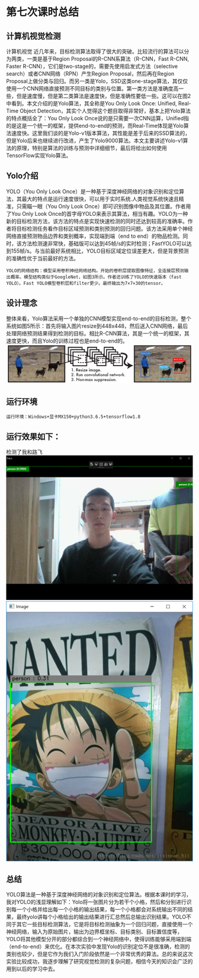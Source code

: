 # 第七次课时总结
## 计算机视觉检测
  计算机视觉
   近几年来，目标检测算法取得了很大的突破。比较流行的算法可以分为两类，一类是基于Region Proposal的R-CNN系算法（R-CNN，Fast R-CNN, Faster R-CNN），它们是two-stage的，需要先使用启发式方法（selective search）或者CNN网络（RPN）产生Region Proposal，然后再在Region Proposal上做分类与回归。而另一类是Yolo，SSD这类one-stage算法，其仅仅使用一个CNN网络直接预测不同目标的类别与位置。第一类方法是准确度高一些，但是速度慢，但是第二类算法是速度快，但是准确性要低一些。这可以在图2中看到。本文介绍的是Yolo算法，其全称是You Only Look Once: Unified, Real-Time Object Detection，其实个人觉得这个题目取得非常好，基本上把Yolo算法的特点概括全了：You Only Look Once说的是只需要一次CNN运算，Unified指的是这是一个统一的框架，提供end-to-end的预测，而Real-Time体现是Yolo算法速度快。这里我们谈的是Yolo-v1版本算法，其性能是差于后来的SSD算法的，但是Yolo后来也继续进行改进，产生了Yolo9000算法。本文主要讲述Yolo-v1算法的原理，特别是算法的训练与预测中详细细节，最后将给出如何使用TensorFlow实现Yolo算法。
## Yolo介绍
  YOLO（You Only Look Once）是一种基于深度神经网络的对象识别和定位算法，其最大的特点是运行速度很快，可以用于实时系统.人类视觉系统快速且精准，只需瞄一眼（You Only Look Once）即可识别图像中物品及其位置。作者用了You Only Look Once的首字母YOLO来表示其算法，相当有趣。YOLO为一种新的目标检测方法，该方法的特点是实现快速检测的同时还达到较高的准确率。作者将目标检测任务看作目标区域预测和类别预测的回归问题。该方法采用单个神经网络直接预测物品边界和类别概率，实现端到端（end to end）的物品检测。同时，该方法检测速非常快，基础版可以达到45帧/s的实时检测；FastYOLO可以达到155帧/s。与当前最好系统相比，YOLO目标区域定位误差更大，但是背景预测的准确性优于当前最好的方法。

    YOLO的网络结构：模型采用卷积神经网络结构。开始的卷积层提取图像特征，全连接层预测输出概率。模型结构类似于GoogleNet，如图3所示。作者还训练了YOLO的快速版本（fast YOLO）。Fast YOLO模型卷积层和filter更少。最终输出为7×7×30的tensor。
## 设计理念
  整体来看，Yolo算法采用一个单独的CNN模型实现end-to-end的目标检测，整个系统如图5所示：首先将输入图片resize到448x448，然后送入CNN网络，最后处理网络预测结果得到检测的目标。相比R-CNN算法，其是一个统一的框架，其速度更快，而且Yolo的训练过程也是end-to-end的。
![](media\1.png)
## 运行环境
    运行环境：Windows+显卡MX150+python3.6.5+tensorflow1.8
## 运行效果如下：
检测了我和路飞
![](media\2.jpg)
![](media\2.png)
## 总结
  YOLO算法是一种基于深度神经网络的对象识别和定位算法。根据本课时的学习，我对YOLO的浅显理解如下：Yolo将一张图片分为若干个小格，然后和分别进行识别每一个小格并给出每一个小格的输出结果，每一个小格都会对系统输出不同的结果，最终yolo讲每个小格给出的输出结果进行汇总然后总输出识别结果。YOLO不同于其它一些目标检测算法，它是将目标检测抽象为一个回归问题，直接使用一个神经网络，输入为原始图片，输出为边界框坐标、目标类别、目标置信度等，YOLO将其他模型分开的部分都综合到一个神经网络中，使得训练能够采用端到端（end-to-end）来优化。在本次实验中发现Yolo的识别定位不是很准确，检测的类别也较少，但是它作为我们入门阶段依然是一个非常优秀的算法。总的来说这次实验比较成功，我逐步理解了研究视觉检测的复杂问题，相信今天的知识会广泛的用到以后的学习中去。